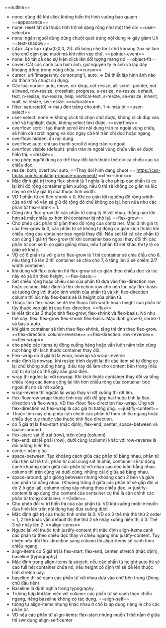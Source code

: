 ==outline==
- none: dùng để khi click không hiển thị hình vuông bao quanh
==appearance==
- none: reset tất cả thuộc tính trở về dạng rỗng như một thẻ div
==user-select==
- none: ngăn người dùng dùng chuột quét trúng nội dung => gây giảm UX
==text-shadow==
- (.4px .4px 5px rgba(0,0,0,.2)): đổ bóng nhẹ font chữ khoảng 2px sẽ làm cho chữ cảm giác mượt mà khi nhìn vào chữ. 
==pointer-event==
- none: bỏ tất cả các sự kiện click lên đối tượng mang nó
==object-fit==
- cover: Cắt các cạnh của hình ảnh, giữ nguyên tỷ lệ ảnh và lấp đầy khoảng trống trong vùng chứa.
==cursor==
- cursor: url('images/my_cursor.png'), auto; -> Để thiết lập hình ảnh nào đó thành trỏ chuột sử dụng.
- Các loại cursor: auto, move, no-drop, col-resize, all-scroll, pointer, not-allowed, row-resize, crosshair, progress, e-resize, ne-resize, default, text, n-resize, nw-resize, help, vertical-text, s-resize, se-resize, inherit, wait, w-resize, sw-resize.
==saturate==
- filter: saturate(0) => màu đen trắng cho ảnh, 1 => màu bt
==user-select==
- user-select: none => không click tô chọn chữ được, không click đúp vào chữ và highlight được, không select text được.
==overflow==
- overflow: scroll: tạo thanh scroll khi nội dung tràn ra ngoài vùng chứa, sẽ hiện cả scroll ngang và dọc ngay cả khi tràn chỉ dọc hoặc ngang.
- overflow: hidden: ẩn nội dung
- overflow: auto: chỉ tạo thanh scroll ở vùng tràn ra ngoài.
- overflow: visible (default): phần tràn ra ngoài vùng chứa vẫn sẽ được hiển thị.
==resize==
- cho phép người dùng có thể thay đổi kích thước thẻ div cả chiều cao và chiều dọc.
- resize: both; overflow: auto;
==Thay doi hinh dang chuot ==
https://css-tricks.com/simulating-mouse-movement/
==flex-shrink==
- Mặc định giá trị trong flex-shrink là 1 nghĩa là cho phép các phần tử co lại khi độ rộng container giảm xuống. nếu 0 thì sẽ không co giãn và lúc này nó sẽ lấy giá trị của thuộc tính width.
- VD 1 phần tử có flex-shrink = 0. Khi co giãn tới ngưỡng độ rộng width của nó thì nó vẫn sẽ giữ độ rộng đó chứ không co lại, hơn nữa như các phần tử flex-shrink = 1.
- Cũng như flex-grow thì các phần tử cũng tỷ lệ với nhau. thằng nào lớn hơn sẽ mất nhiều px hơn khi container bị nhỏ lại.
==flex-grow==
- Cho phép các phần tử giãn theo độ rộng của container. Mặc định giá trị của flex-grow là 0, các phần tử sẽ không tự động co giãn kích thước khi chiều rộng của container bao ngoài thay đổi. Nếu set tất cả các phần tử con cùng 1 giá trị flex-grow thì khi container bao ngoài thay đổi thì các phần tử con sẽ bị co giãn giống nhau, nếu 1 phần tử set khác thì tỷ lệ co giãn sẽ khác.
- VD có 6 phần tử với giá trị flex-grow là 1 thì container sẽ chia điều cho 6. nếu tăng 1 ô lên 2 thì container sẽ chia cho 7, ô tăng lên 2 sẽ chiếm 2/7 width container.
- khi dùng với flex-column thì flex-grow sẽ co giãn theo chiều dọc và lúc này nó sẽ ăn theo height.
==flex-basis==
- Set chiều rộng hoặc chiều cao của phần tử dựa vào flex-direction row hoặc column. Mặc định là flex-direction row cho nên lúc này flex-basis sẽ tương ứng với thuộc tính width của phần tử và khi flex-direction column thì lúc này flex-basis sẽ là height của phần tử.
- Thuộc tính flex-basis sẽ đè lên thuộc tính width hoặc height của phần tử tùy thuộc vào giá trị của flex-direction.
==flex==
- là viết tắt của 3 thuộc tính flex-grow, flex-shrink và flex-basis. Nó như thế này: flex: flex-grow flex-shrink flex-basis. Mặc định grow-0, shrink-1 và basis-auto.
- khi giảm container sẽ tính theo flex-shrink, tăng thì tính theo flex-grow.
==flex-direction: column-reverse==
==flex-direction: row-reverse==
==flex-wrap==
- cho phép các items tự động xuống hàng hoặc vẫn luôn nằm trên cùng một hàng khi kích thước container thay đổi.
- Flex-wrap có 3 giá trị là wrap, nowrap và wrap-reverse
- mặc định là nowrap, khi resize trình duyệt lại thì các item sẽ tự động co lại chứ không xuống hàng, điều này dễ làm cho content bên trong (nếu có) bị ép lại có thể gây xấu giao diện.
- wrap thì ngược lại với nowrap. Khi kích thước container thay đổi và tổng chiều rộng các items cộng lại lớn hơn chiều rộng của container bọc ngoài thì nó sẽ rớt xuống.
- wrap-revese thì ngược lại wrap thay vì rớt xuống thì rớt lên.
- flex-flow:row wrap: thuộc tính này viết để gộp hai thuộc tính là flex-direction và flex-wrap. VD flex-flow: flex-direction flex-wrap. Ứng với flex-direction và flex-wrap là các giá trị tương ứng.
==justify-content==
- Thuộc tính này cho phép căn chỉnh các phần tử theo chiều ngang hoặc chiều dọc tùy thuộc vào thuộc tính flex-direction. 
- có 5 giá trị là flex-start (mặc định), flex-end, center, space-between và space-around.
- flex-start: sát lề trái (row), trên cùng (column)
- flex-end: sát lề phải (row), dưới cùng (column) khác với row-reverse là đổi hướng hiển thị.
- center: nằm giữa
- space-between: Tạo khoảng cách giữa các phần tử bằng nhau, phần tử đầu tiên sát lề trái, phần tử cuối cùng sát lề phải, container sẽ tự động canh khoảng cách giữa các phần tử với nhau sao cho luôn bằng nhau. column thì trên cùng và dưới cùng, những cái ở giữa sẽ bằng nhau.
- space-around: gần giống between nhưng khoảng cách 2 bên và giữa các phần tử bằng nhau. (Khoảng trống ở giữa các phần tử sẽ gấp đôi vì do 2 ô gộp lại), column cũng vậy nhưng theo chiều dọc.
=> justify-content là áp dụng cho content của container cụ thể là căn chỉnh các phần tử trong container.
==Order==
- Cho phép đổi vị trí hiển thị của các phần tử. VD khi xuống mobile muốn đưa hình lên trên nội dung hay đưa xuống dưới.
- Mặc định giá trị của thuộc tính order là 0.  VD có 3 thẻ mà thẻ thứ 2 order = 1, 2 thẻ khác vẫn default thì thẻ thứ 2 sẽ nhảy xuống hiển thị ở 3. Thẻ 3 sẽ nhảy lên 2.
==align-items==
- Ngược lại với thuộc tính justify-content thì mặc định align-items canh các phần tử theo chiều dọc thay vì chiều ngang như justify-content. Tuy nhiên nếu đổi flex-direction sang column thì align-items sẽ canh theo chiều ngang.
- align-items có 5 giá trị là flex-start, flex-end, center, stretch (mặc định), baseline (typography)
- Mặc định trong align-items là stretch, nếu các phần tử height:auto thì sẽ cao full hết container chứa nó, nếu height cố định thì sẽ đè lên thuộc tính stretch này.
- baseline thì sẽ canh các phần tử với nhau dựa vào chữ bên trong (Dòng chữ đầu tiên)
- Baseline là định nghĩa trong typography.
- Trường hợp khi làm việc với column: các phần tử sẽ canh theo chiều ngang, riêng baseline không có tác dụng.
==align-self==
- tương tự align-items nhưng khác nhau ở chỗ là áp dụng riêng lẻ cho các phần tử.
- VD nếu các phần tử align-items: flex-start nhưng muốn 1 thẻ nằm ở giữa thì swr dụng align-self:center